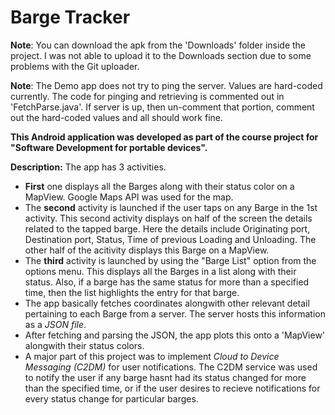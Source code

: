 # Barge Tracker #

**Note**: You can download the apk from the 'Downloads' folder inside the project. I was not able to upload it to the Downloads section due to some problems with the Git uploader.

**Note**: The Demo app does not try to ping the server. Values are hard-coded currently. The code for pinging and retrieving is commented out in 'FetchParse.java'. If server is up, then un-comment that portion, comment out the hard-coded values and all should work fine.

**This Android application was developed as part of the course project for "Software Development for portable devices".**

**Description:** The app has 3 activities.

* **First** one displays all the Barges along with their status color on a MapView. Google Maps API was used for the map.
* The **second** activity is launched if the user taps on any Barge in the 1st activity. This second activity displays on half of the screen the details related to the tapped barge. Here the details include Originating port, Destination port, Status, Time of previous Loading and Unloading. The other half of the acitivity displays this Barge on a MapView.
* The **third** activity is launched by using the "Barge List" option from the options menu. This displays all the Barges in a list along with their status. Also, if a barge has the same status for 
more than a specified time, then the list highlights the entry for that barge.
* The app basically fetches coordinates alongwith other relevant detail pertaining to each Barge from a server. The server hosts this information as a *JSON file*.
* After fetching and parsing the JSON, the app plots this onto a 'MapView' alongwith their status colors.
* A major part of this project was to implement *Cloud to Device Messaging (C2DM)* for user notifications. The C2DM service was used to notify the user if any barge hasnt had its status changed for more than the specified time, or if the user desires to recieve notifications for every status change for particular barges.